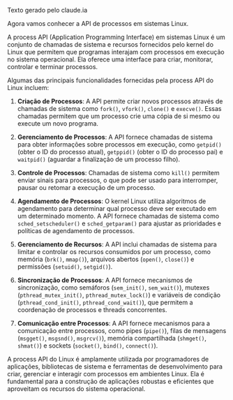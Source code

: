 Texto gerado pelo claude.ia

Agora vamos conhecer a API  de processos em sistemas Linux. 

A process API (Application Programming Interface) em sistemas Linux é um conjunto de chamadas de sistema e recursos fornecidos pelo kernel do Linux que permitem que programas interajam com processos em execução no sistema operacional. Ela oferece uma interface para criar, monitorar, controlar e terminar processos.

Algumas das principais funcionalidades fornecidas pela process API do Linux incluem:

1. **Criação de Processos**: A API permite criar novos processos através de chamadas de sistema como `fork()`, `vfork()`, `clone()` e `execve()`. Essas chamadas permitem que um processo crie uma cópia de si mesmo ou execute um novo programa.

2. **Gerenciamento de Processos**: A API fornece chamadas de sistema para obter informações sobre processos em execução, como `getpid()` (obter o ID do processo atual), `getppid()` (obter o ID do processo pai) e `waitpid()` (aguardar a finalização de um processo filho).

3. **Controle de Processos**: Chamadas de sistema como `kill()` permitem enviar sinais para processos, o que pode ser usado para interromper, pausar ou retomar a execução de um processo.

4. **Agendamento de Processos**: O kernel Linux utiliza algoritmos de agendamento para determinar qual processo deve ser executado em um determinado momento. A API fornece chamadas de sistema como `sched_setscheduler()` e `sched_getparam()` para ajustar as prioridades e políticas de agendamento de processos.

5. **Gerenciamento de Recursos**: A API inclui chamadas de sistema para limitar e controlar os recursos consumidos por um processo, como memória (`brk()`, `mmap()`), arquivos abertos (`open()`, `close()`) e permissões (`setuid()`, `setgid()`).

6. **Sincronização de Processos**: A API fornece mecanismos de sincronização, como semáforos (`sem_init()`, `sem_wait()`), mutexes (`pthread_mutex_init()`, `pthread_mutex_lock()`) e variáveis de condição (`pthread_cond_init()`, `pthread_cond_wait()`), que permitem a coordenação de processos e threads concorrentes.

7. **Comunicação entre Processos**: A API fornece mecanismos para a comunicação entre processos, como pipes (`pipe()`), filas de mensagens (`msgget()`, `msgsnd()`, `msgrcv()`), memória compartilhada (`shmget()`, `shmat()`) e sockets (`socket()`, `bind()`, `connect()`).

A process API do Linux é amplamente utilizada por programadores de aplicações, bibliotecas de sistema e ferramentas de desenvolvimento para criar, gerenciar e interagir com processos em ambientes Linux. Ela é fundamental para a construção de aplicações robustas e eficientes que aproveitam os recursos do sistema operacional.
